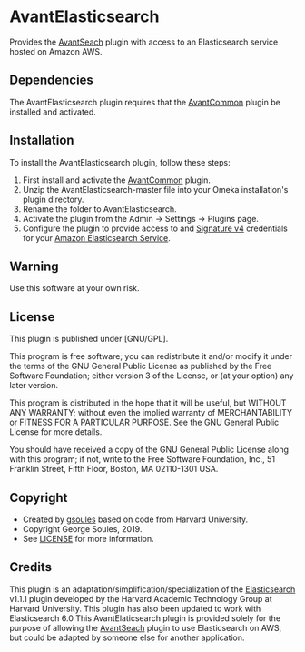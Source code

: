 # AvantElasticsearch

Provides the [AvantSeach](https://github.com/gsoules/AvantSearch) plugin with access to an Elasticsearch service hosted on Amazon AWS.
     
## Dependencies
The AvantElasticsearch plugin requires that the [AvantCommon](https://github.com/gsoules/AvantCommon) plugin be installed and activated.

## Installation

To install the AvantElasticsearch plugin, follow these steps:

1. First install and activate the [AvantCommon](https://github.com/gsoules/AvantCommon) plugin.
1. Unzip the AvantElasticsearch-master file into your Omeka installation's plugin directory.
1. Rename the folder to AvantElasticsearch.
1. Activate the plugin from the Admin → Settings → Plugins page.
1. Configure the plugin to provide access to and [Signature v4](https://docs.aws.amazon.com/general/latest/gr/signature-version-4.html)
credentials for your [Amazon Elasticsearch Service](https://aws.amazon.com/elasticsearch-service/).

## Warning

Use this software at your own risk.

##  License

This plugin is published under [GNU/GPL].

This program is free software; you can redistribute it and/or modify it under
the terms of the GNU General Public License as published by the Free Software
Foundation; either version 3 of the License, or (at your option) any later
version.

This program is distributed in the hope that it will be useful, but WITHOUT
ANY WARRANTY; without even the implied warranty of MERCHANTABILITY or FITNESS
FOR A PARTICULAR PURPOSE. See the GNU General Public License for more
details.

You should have received a copy of the GNU General Public License along with
this program; if not, write to the Free Software Foundation, Inc.,
51 Franklin Street, Fifth Floor, Boston, MA 02110-1301 USA.

## Copyright

* Created by [gsoules](https://github.com/gsoules) based on code from Harvard University.
* Copyright George Soules, 2019.
* See [LICENSE](https://github.com/gsoules/AvantSearch/blob/master/LICENSE) for more information.


## Credits
This plugin is an adaptation/simplification/specialization of the [Elasticsearch](https://github.com/Harvard-ATG/omeka-plugin-Elasticsearch)
v1.1.1 plugin developed by the Harvard Academic Technology Group at Harvard University. This plugin has also been updated to work
with Elasticsearch 6.0 This AvantElaticsearch plugin is provided solely for the purpose of allowing the
[AvantSeach](https://github.com/gsoules/AvantSearch) plugin to use Elasticsearch on AWS, but could be adapted by someone
else for another application.




